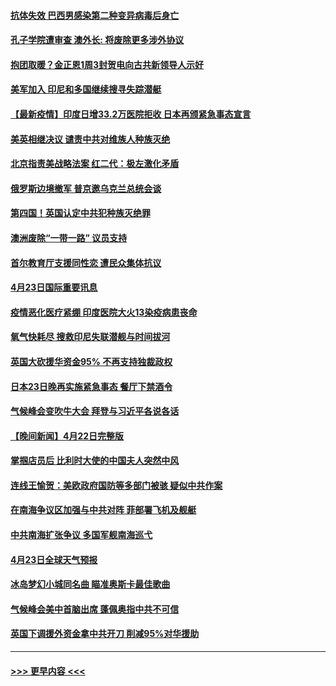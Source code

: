 #### [抗体失效 巴西男感染第二种变异病毒后身亡](../pages/prog202/a103102920.md?t=04240451) 
#### [孔子学院遭审查 澳外长: 将废除更多涉外协议](../pages/prog202/a103102925.md?t=04240451) 
#### [抱团取暖？金正恩1周3封贺电向古共新领导人示好](../pages/prog202/a103102696.md?t=04240451) 
#### [美军加入 印尼和多国继续搜寻失踪潜艇](../pages/prog202/a103102860.md?t=04240451) 
#### [【最新疫情】印度日增33.2万医院拒收 日本再颁紧急事态宣言](../pages/prog202/a103102826.md?t=04240451) 
#### [美英相继决议  谴责中共对维族人种族灭绝](../pages/prog202/a103102094.md?t=04240451) 
#### [北京指责美战略法案 红二代：极左激化矛盾](../pages/prog202/a103102822.md?t=04240451) 
#### [俄罗斯边境撤军 普京邀乌克兰总统会谈](../pages/prog202/a103102752.md?t=04240451) 
#### [第四国！英国认定中共犯种族灭绝罪](../pages/prog202/a103102596.md?t=04240451) 
#### [澳洲废除“一带一路” 议员支持](../pages/prog202/a103102551.md?t=04240451) 
#### [首尔教育厅支援同性恋 遭民众集体抗议](../pages/prog202/a103102516.md?t=04240451) 
#### [4月23日国际重要讯息](../pages/prog202/a103102542.md?t=04240451) 
#### [疫情恶化医疗紧绷 印度医院大火13染疫病患丧命](../pages/prog202/a103102433.md?t=04240451) 
#### [氧气快耗尽 搜救印尼失联潜舰与时间拔河](../pages/prog202/a103102402.md?t=04240451) 
#### [英国大砍援华资金95% 不再支持独裁政权](../pages/prog202/a103102407.md?t=04240451) 
#### [日本23日晚再实施紧急事态 餐厅下禁酒令](../pages/prog202/a103102390.md?t=04240451) 
#### [气候峰会变吹牛大会 拜登与习近平各说各话](../pages/prog202/a103102366.md?t=04240451) 
#### [【晚间新闻】4月22日完整版](../pages/prog202/a103102335.md?t=04240451) 
#### [掌掴店员后 比利时大使的中国夫人突然中风](../pages/prog202/a103102333.md?t=04240451) 
#### [连线王愉贺：美欧政府国防等多部门被骇 疑似中共作案](../pages/prog202/a103101454.md?t=04240451) 
#### [在南海争议区加强与中共对阵 菲部署飞机及舰艇](../pages/prog202/a103101909.md?t=04240451) 
#### [中共南海扩张争议 多国军舰南海巡弋](../pages/prog202/a103101288.md?t=04240451) 
#### [4月23日全球天气预报](../pages/prog202/a103102205.md?t=04240451) 
#### [冰岛梦幻小城同名曲 瞄准奥斯卡最佳歌曲](../pages/prog202/a103102174.md?t=04240451) 
#### [气候峰会美中首脑出席 蓬佩奥指中共不可信](../pages/prog202/a103102165.md?t=04240451) 
#### [英国下调援外资金拿中共开刀 削减95%对华援助](../pages/prog202/a103102082.md?t=04240451) 

----
#### [ >>> 更早内容 <<< ](../indexes/prog202-earlier.md)
